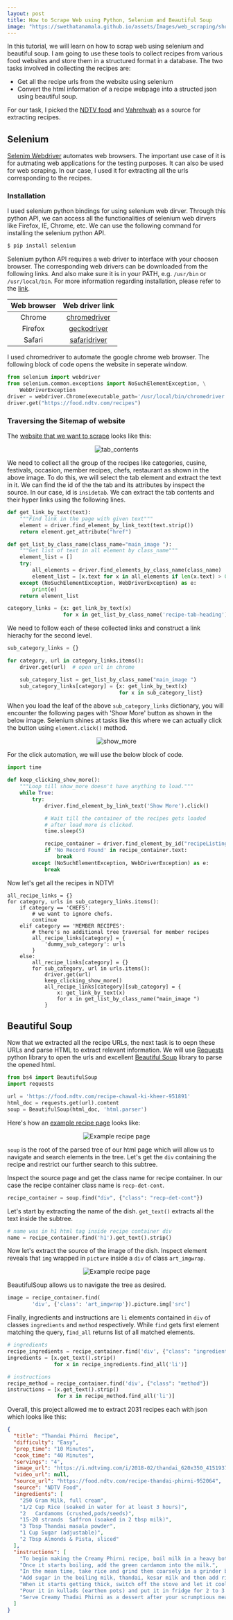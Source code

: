 ```yaml
---
layout: post
title: How to Scrape Web using Python, Selenium and Beautiful Soup 
image: "https://swethatanamala.github.io/assets/Images/web_scraping/show_more.png"
---
```


In this tutorial, we will learn on how to scrap web using selenium and beautiful soup. I am going to use these tools to collect recipes from various food websites and store them in a structured format in a database. The 
two tasks involved in collecting the recipes are:
- Get all the recipe urls from the website using selenium
- Convert the html information of a recipe webpage into a structed json using beautiful soup.

For our task, I picked the [NDTV food](https://food.ndtv.com/recipes) and [Vahrehvah](https://www.vahrehvah.com/) as a source for extracting recipes.

## Selenium
[Selenim Webdriver](https://www.seleniumhq.org/projects/webdriver/) automates web browsers. The important use case of it is for autmating web applications for the testing purposes. It can also be used for web scraping. In our case, I used it for extracting all the urls corresponding to the recipes. 
<!-- In the following lines, I explain how to use selenium for extracting information in a web page.  -->

### Installation
I used selenium python bindings for using selenium web dirver. Through this python API, we can access all the functionalities of selenium web dirvers like Firefox, IE, Chrome, etc. We can use the following command for installing the selenium python API.

```bash
$ pip install selenium
```

Selenium python API requires a web driver to interface with your choosen browser. The corresponding web drivers can be downloaded from the following links. And also make sure it is in your PATH, e.g. `/usr/bin` or `/usr/local/bin`. For more information regarding installation, please refer to the [link](https://selenium-python.readthedocs.io/installation.html).


| Web browser   |     Web driver link     | 
|:---------------:|:-----------------------:|
| Chrome        | [chromedriver](https://sites.google.com/a/chromium.org/chromedriver/downloads)|
| Firefox       | [geckodriver](https://github.com/mozilla/geckodriver/releases)|
| Safari | [safaridriver](https://webkit.org/blog/6900/webdriver-support-in-safari-10/)|

I used chromedriver to automate the google chrome web browser. The following block of code opens the website in seperate window.

```python
from selenium import webdriver
from selenium.common.exceptions import NoSuchElementException, \
    WebDriverException
driver = webdriver.Chrome(executable_path='/usr/local/bin/chromedriver')
driver.get("https://food.ndtv.com/recipes")
```

### Traversing the Sitemap of website

The [website that we want to scrape](https://food.ndtv.com/recipes) looks like this:

<p align="center">
<img src="/assets/Images/web_scraping/tab_contents.png" alt="tab_contents">
</p>

We need to collect all the group of the recipes like categories, cusine, festivals, occasion, member recipes, chefs, restaurant as shown in the above image. To do this, we will select the tab element and extract the text in it. 
We can find the id of the the tab and its attributes by inspect the source.
In our case, id is `insidetab`. We can extract the tab contents and their hyper links using the following lines.


```python
def get_link_by_text(text):
    """Find link in the page with given text"""
    element = driver.find_element_by_link_text(text.strip())
    return element.get_attribute("href")

def get_list_by_class_name(class_name="main_image "):
    """Get list of text in all element by class_name"""
    element_list = []
    try:
        all_elements = driver.find_elements_by_class_name(class_name)
        element_list = [x.text for x in all_elements if len(x.text) > 0]
    except (NoSuchElementException, WebDriverException) as e:
        print(e)
    return element_list

category_links = {x: get_link_by_text(x)
                  for x in get_list_by_class_name('recipe-tab-heading')}
```

We need to follow each of these collected links and construct a link hierachy for the second level.

```python
sub_category_links = {}

for category, url in category_links.items():
    driver.get(url)  # open url in chrome

    sub_category_list = get_list_by_class_name("main_image ")
    sub_category_links[category] = {x: get_link_by_text(x) 
                                    for x in sub_category_list}
```

When you load the leaf of the above `sub_category_links` dictionary, you will encounter the following pages with 'Show More' button as shown in the below image. Selenium shines at tasks like this where we can actually click the button using `element.click()` method.

<p align="center">
<img src="/assets/Images/web_scraping/show_more.png" alt="show_more">
</p>

For the click automation, we will use the below block of code.

```python
import time

def keep_clicking_show_more():
    """Loop till show_more doesn't have anything to load."""
    while True:
        try:
            driver.find_element_by_link_text('Show More').click()

            # Wait till the container of the recipes gets loaded 
            # after load more is clicked.
            time.sleep(5)

            recipe_container = driver.find_element_by_id("recipeListing")
            if 'No Record Found' in recipe_container.text:
                break
        except (NoSuchElementException, WebDriverException) as e:
            break
```

Now let's get all the recipes in NDTV!

```
all_recipe_links = {}
for category, urls in sub_category_links.items():
    if category == 'CHEFS':
        # we want to ignore chefs.
        continue
    elif category == 'MEMBER RECIPES':
        # there's no additional tree traversal for member recipes
        all_recipe_links[category] = {
            'dummy_sub_category': urls
        }
    else:
        all_recipe_links[category] = {}
        for sub_category, url in urls.items():
            driver.get(url)
            keep_clicking_show_more()
            all_recipe_links[category][sub_category] = {
                x: get_link_by_text(x)
                for x in get_list_by_class_name("main_image ")
            }
```

## Beautiful Soup

Now that we extracted all the recipe URLs, the next task is to oepn these URLs and parse HTML to extract relevant information. We will use [Requests](http://docs.python-requests.org/en/master/) python library to open the urls and excellent [Beautiful Soup](https://beautiful-soup-4.readthedocs.io/en/latest/) library to parse the opened html.

```python
from bs4 import BeautifulSoup
import requests

url = 'https://food.ndtv.com/recipe-chawal-ki-kheer-951891'
html_doc = requests.get(url).content
soup = BeautifulSoup(html_doc, 'html.parser')
```

Here's how an [example recipe page](https://food.ndtv.com/recipe-chawal-ki-kheer-951891) looks like: 

<p align="center">
<img src="/assets/Images/web_scraping/example_recipe.png" alt="Example recipe page">
</p>

`soup` is the root of the parsed tree of our html page which will allow us to navigate and search elements in the tree. Let's get the `div` containing the recipe and restrict our further search to this subtree.

Inspect the source page and get the class name for recipe container. In our case the recipe container class name is `recp-det-cont`.

```python
recipe_container = soup.find("div", {"class": "recp-det-cont"})
```

Let's start by extracting the name of the dish. `get_text()` extracts all the text inside the subtree.

```python
# name was in h1 html tag inside recipe container div
name = recipe_container.find('h1').get_text().strip()
```

Now let's extract the source of the image of the dish. Inspect element reveals that `img` wrapped in `picture` inside a `div` of class `art_imgwrap`.
<p align="center">
<img src="/assets/Images/web_scraping/html_img.png" alt="Example recipe page">
</p>

BeautifulSoup allows us to navigate the tree as desired.

```python
image = recipe_container.find(
        'div', {'class': 'art_imgwrap'}).picture.img['src']
```

Finally, ingredients and instructions are `li` elements contained in `div` of classes `ingredients` and `method` respectively. While `find` gets first element matching the query, `find_all` returns list of all matched elements.

```python
# ingredients
recipe_ingredients = recipe_container.find('div', {"class": "ingredients"})
ingredients = [x.get_text().strip()
               for x in recipe_ingredients.find_all('li')]

# instructions
recipe_method = recipe_container.find('div', {"class": "method"})
instructions = [x.get_text().strip()
                for x in recipe_method.find_all('li')]
```

Overall, this project allowed me to extract 2031 recipes each with json which looks like this:

```json
{
  "title": "Thandai Phirni  Recipe",
  "difficulty": "Easy",
  "prep_time": "10 Minutes",
  "cook_time": "40 Minutes",
  "servings": "4",
  "image_url": "https://i.ndtvimg.com/i/2018-02/thandai_620x350_41519371054.jpg",
  "video_url": null,
  "source_url": "https://food.ndtv.com/recipe-thandai-phirni-952064",
  "source": "NDTV Food",
  "ingredients": [
    "250 Gram Milk, full cream",
    "1/2 Cup Rice (soaked in water for at least 3 hours)",
    "2   Cardamoms (crushed,pods/seeds)",
    "15-20 strands  Saffron (soaked in 2 tbsp milk)",
    "3 Tbsp Thandai masala powder",
    "1 Cup Sugar (adjustable)",
    "2 Tbsp Almonds & Pista, sliced"
  ],
  "instructions": [
    "To begin making the Creamy Phirni recipe, boil milk in a heavy bottomed pan.",
    "Once it starts boiling, add the green cardamom into the milk.",
    "In the mean time, take rice and grind them coarsely in a grinder by adding a little water.",
    "Add sugar in the boiling milk, thandai, kesar milk and then add rice into it. Stir it for at-least 20 minutes or till it gets thick.",
    "When it starts getting thick, switch off the stove and let it cool properly.",
    "Pour it in kullads (earthen pots) and put it in fridge for 2 to 3 hours. Now take it out, garnish it with sliced nuts and serve it chilled.",
    "Serve Creamy Thadai Phirni as a dessert after your scrumptious meal or make it during holi to celebrate the festival."
  ]
}
```